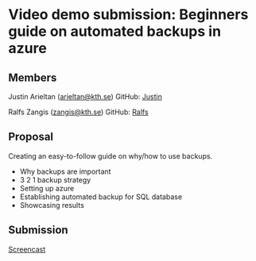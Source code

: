 # Video demo submission: Beginners guide on automated backups in azure

## Members

Justin Arieltan (arieltan@kth.se)
GitHub: [Justin](https://github.com/Agriad)

Ralfs Zangis (zangis@kth.se)
GitHub: [Ralfs](https://github.com/bubriks)

## Proposal
Creating an easy-to-follow guide on why/how to use backups.

- Why backups are important
- 3 2 1 backup strategy
- Setting up azure
- Establishing automated backup for SQL database
- Showcasing results

## Submission
[Screencast](https://www.youtube.com/watch?v=GQ9qroAbqr4)